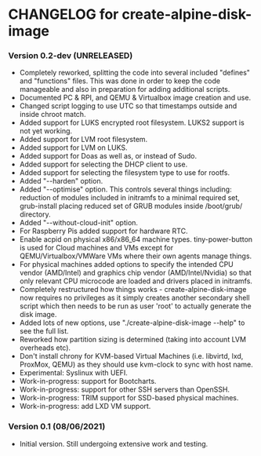# CHANGELOG for create-alpine-disk-image

### Version 0.2-dev (UNRELEASED)

* Completely reworked, splitting the code into several included "defines" and "functions" files. This was done in order to keep the code manageable and also in preparation for adding additional scripts.
* Documented PC & RPI, and QEMU & Virtualbox image creation and use.
* Changed script logging to use UTC so that timestamps outside and inside chroot match.
* Added support for LUKS encrypted root filesystem. LUKS2 support is not yet working.
* Added support for LVM root filesystem.
* Added support for LVM on LUKS.
* Added support for Doas as well as, or instead of Sudo.
* Added support for selecting the DHCP client to use.
* Added support for selecting the filesystem type to use for rootfs.
* Added "--harden" option.
* Added "--optimise" option. This controls several things including: reduction of modules included in initramfs to a minimal required set, grub-install placing reduced set of GRUB modules inside /boot/grub/ directory.
* Added "--without-cloud-init" option.
* For Raspberry Pis added support for hardware RTC.
* Enable acpid on physical x86/x86_64 machine types. tiny-power-button is used for Cloud machines and VMs except for QEMU/Virtualbox/VMWare VMs where their own agents manage things.
* For physical machines added options to specify the intended CPU vendor (AMD/Intel) and graphics chip vendor (AMD/Intel/Nvidia) so that only relevant CPU microcode are loaded and drivers placed in initramfs.
* Completely restructured how things works - create-alpine-disk-image now requires no privileges as it simply creates another secondary shell script which then needs to be run as user 'root' to actually generate the disk image.
* Added lots of new options, use "./create-alpine-disk-image --help" to see the full list.
* Reworked how partition sizing is determined (taking into account LVM overheads etc).
* Don't install chrony for KVM-based Virtual Machines (i.e. libvirtd, lxd, ProxMox, QEMU) as they should use kvm-clock to sync with host name.
* Experimental: Syslinux with UEFI.
* Work-in-progress: support for Bootcharts.
* Work-in-progress: support for other SSH servers than OpenSSH.
* Work-in-progress: TRIM support for SSD-based physical machines.
* Work-in-progress: add LXD VM support.

### Version 0.1 (08/06/2021)

* Initial version. Still undergoing extensive work and testing.
